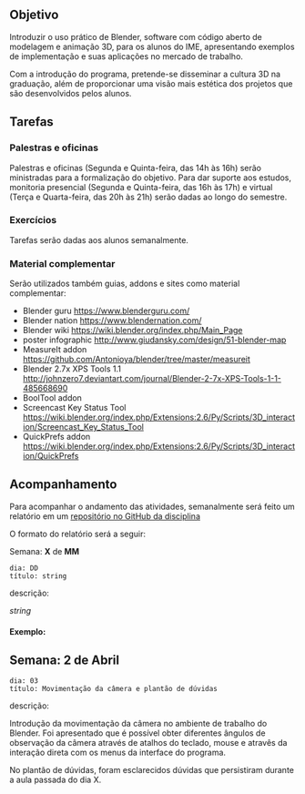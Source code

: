 ## Objetivo

Introduzir o uso prático de Blender, software com código aberto de modelagem e animação 3D, para os alunos do IME, apresentando exemplos de implementação e suas aplicações no mercado de trabalho. 

Com a introdução do programa, pretende-se disseminar a cultura 3D na graduação, além de proporcionar uma visão mais estética dos projetos que são desenvolvidos pelos alunos.


## Tarefas

### Palestras e oficinas
    
Palestras e oficinas (Segunda e Quinta-feira, das 14h às 16h) serão ministradas para a formalização do objetivo. Para dar suporte aos estudos, monitoria presencial (Segunda e Quinta-feira, das 16h às 17h) e virtual (Terça e Quarta-feira, das 20h às 21h) serão dadas ao longo do semestre.

### Exercícios
    
Tarefas serão dadas aos alunos semanalmente.

### Material complementar
    
Serão utilizados também guias, addons e sites como material complementar:

  * Blender guru https://www.blenderguru.com/
  * Blender nation https://www.blendernation.com/
  * Blender wiki https://wiki.blender.org/index.php/Main_Page
  * poster infographic http://www.giudansky.com/design/51-blender-map
  * MeasureIt addon https://github.com/Antonioya/blender/tree/master/measureit
  * Blender 2.7x XPS Tools 1.1 http://johnzero7.deviantart.com/journal/Blender-2-7x-XPS-Tools-1-1-485668690
  * BoolTool addon
  * Screencast Key Status Tool https://wiki.blender.org/index.php/Extensions:2.6/Py/Scripts/3D_interaction/Screencast_Key_Status_Tool
  * QuickPrefs addon https://wiki.blender.org/index.php/Extensions:2.6/Py/Scripts/3D_interaction/QuickPrefs

## Acompanhamento

Para acompanhar o andamento das atividades, semanalmente será feito um relatório em um [repositório no GitHub da disciplina](https://github.com/blackjuice/MAC0214)

O formato do relatório será a seguir:

Semana: **X** de **MM**

    dia: DD
    título: string

descrição: 

*string*


#### Exemplo:

## Semana: **2** de **Abril**

    dia: 03
    título: Movimentação da câmera e plantão de dúvidas

descrição: 

Introdução da movimentação da câmera no ambiente de trabalho do Blender. Foi apresentado que é possível obter diferentes ângulos de observação da câmera através de atalhos do teclado, mouse e atravês da interação direta com os menus da interface do programa.

No plantão de dúvidas, foram esclarecidos dúvidas que persistiram durante a aula passada do dia X.

